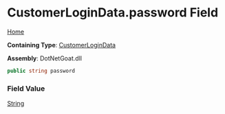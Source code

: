 # CustomerLoginData\.password Field

[Home](../../../../../README.md)

**Containing Type**: [CustomerLoginData](../README.md)

**Assembly**: DotNetGoat\.dll

```csharp
public string password
```

### Field Value

[String](https://docs.microsoft.com/en-us/dotnet/api/system.string)

